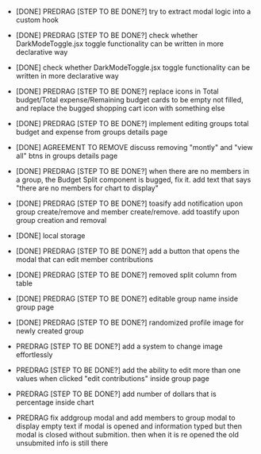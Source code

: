 - [DONE] PREDRAG [STEP TO BE DONE?] try to extract modal logic into a custom hook
- [DONE] PREDRAG [STEP TO BE DONE?] check whether DarkModeToggle.jsx toggle functionality can be written in more declarative way
- [DONE] check whether DarkModeToggle.jsx toggle functionality can be written in more declarative way
- [DONE] PREDRAG [STEP TO BE DONE?] replace icons in Total budget/Total expense/Remaining budget cards to be empty not filled, and replace the bugged shopping cart icon with something else
- [DONE] PREDRAG [STEP TO BE DONE?] implement editing groups total budget and expense from groups details page
- [DONE] AGREEMENT TO REMOVE discuss removing "montly" and "view all" btns in groups details page
- [DONE] PREDRAG [STEP TO BE DONE?] when there are no members in a group, the Budget Split component is bugged, fix it. add text that says "there are no members for chart to display"
- [DONE] PREDRAG [STEP TO BE DONE?] toasify add notification upon group create/remove and member create/remove. add toastify upon group creation and removal
- [DONE] local storage
- [DONE] PREDRAG [STEP TO BE DONE?] add a button that opens the modal that can edit member contributions
- [DONE] PREDRAG [STEP TO BE DONE?] removed split column from table
- [DONE] PREDRAG [STEP TO BE DONE?] editable group name inside group page
- [DONE] PREDRAG [STEP TO BE DONE?] randomized profile image for newly created group

- PREDRAG [STEP TO BE DONE?] add a system to change image effortlessly
- PREDRAG [STEP TO BE DONE?] add the ability to edit more than one values when clicked "edit contributions" inside group page
- PREDRAG [STEP TO BE DONE?] add number of dollars that is percentage inside chart
- PREDRAG fix addgroup modal and add members to group modal to display empty text if modal is opened and information typed but then modal is closed without submition. then when it is re opened the old unsubmited info is still there
